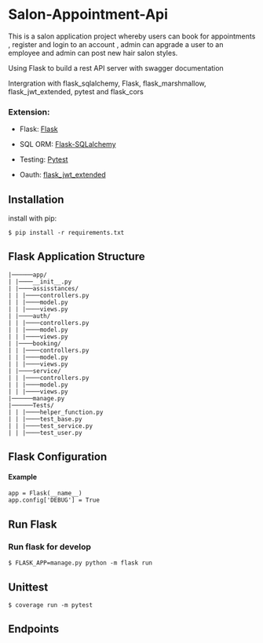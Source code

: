 # Salon-Appointment-Api
This is a salon application project whereby users can book for appointments , register and login to an account , admin can apgrade a user to an employee and admin can post new hair salon styles.

Using Flask to build a rest API server with swagger documentation

Intergration with flask_sqlalchemy, Flask, flask_marshmallow, flask_jwt_extended, pytest and flask_cors

### Extension:
- Flask:  [Flask](https://flask.palletsprojects.com/en/2.3.x/)

- SQL ORM: [Flask-SQLalchemy](https://flask-sqlalchemy.palletsprojects.com/en/3.0.x/)

- Testing: [Pytest](https://docs.pytest.org/en/7.3.x/)

- Oauth: [flask_jwt_extended](https://flask-jwt-extended.readthedocs.io/en/stable/)

## Installation

install with pip:

```
$ pip install -r requirements.txt

```

## Flask Application Structure

```
|──────app/
| |────__init__.py
| |────assisstances/
| | |────controllers.py
| | |────model.py
| | |────views.py
| |────auth/
| | |────controllers.py
| | |────model.py
| | |────views.py
| |────booking/
| | |────controllers.py
| | |────model.py
| | |────views.py
| |────service/
| | |────controllers.py
| | |────model.py
| | |────views.py
|──────manage.py
|──────Tests/
| | |────helper_function.py
| | |────test_base.py
| | |────test_service.py
| | |────test_user.py
```
## Flask Configuration

#### Example

```
app = Flask(__name__)
app.config['DEBUG'] = True
```
## Run Flask
### Run flask for develop
```
$ FLASK_APP=manage.py python -m flask run
```

## Unittest
```
$ coverage run -m pytest 
```
## Endpoints